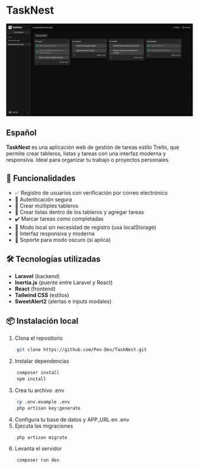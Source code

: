 # TaskNest

![TaskNest Screenshot](./screenshots/screenshot_01.jpg)

## Español

**TaskNest** es una aplicación web de gestión de tareas estilo Trello, que permite crear tableros, listas y tareas con una interfaz moderna y responsiva. Ideal para organizar tu trabajo o proyectos personales.

## 🚀 Funcionalidades

- ✅ Registro de usuarios con verificación por correo electrónico
- 🔐 Autenticación segura
- 📌 Crear múltiples tableros
- 📝 Crear listas dentro de los tableros y agregar tareas
- ✔️ Marcar tareas como completadas
- 🧪 Modo local sin necesidad de registro (usa localStorage)
- 🎨 Interfaz responsiva y moderna
- 🌙 Soporte para modo oscuro (si aplica)

## 🛠️ Tecnologías utilizadas

- **Laravel** (backend)
- **Inertia.js** (puente entre Laravel y React)
- **React** (frontend)
- **Tailwind CSS** (estilos)
- **SweetAlert2** (alertas e inputs modales)

## 📦 Instalación local

1. Clona el repositorio

```bash
    git clone https://github.com/Pex-Dev/TaskNest.git
```

2. Instalar dependencias

```bash
    composer install
    npm install
```

3. Crea tu archivo .env

```bash
    cp .env.example .env
    php artisan key:generate
```

4. Configura tu base de datos y APP_URL en .env
5. Ejecuta las migraciones

```bash
    php artisan migrate
```

6. Levanta el servidor

```bash
    composer run dev
```
